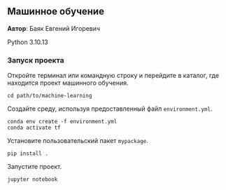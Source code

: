 ## Машинное обучение

**Автор**: Баяк Евгений Игоревич

Python 3.10.13

### Запуск проекта

Откройте терминал или командную строку и перейдите в каталог, где находится проект машинного обучения.

```
cd path/to/machine-learning
```

Создайте среду, используя предоставленный файл `environment.yml`.

```
conda env create -f environment.yml
conda activate tf
```

Установите пользовательский пакет `mypackage`.

```
pip install .
```

Запустите проект.

```
jupyter notebook
```
